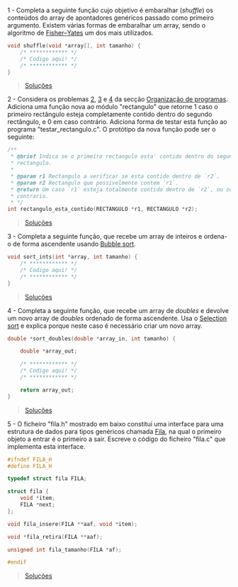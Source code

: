 1 - Completa a seguinte função cujo objetivo é embaralhar (_shuffle_) os
conteúdos do array de apontadores genéricos passado como primeiro argumento.
Existem várias formas de embaralhar um array, sendo o algoritmo de [Fisher–Yates](https://en.wikipedia.org/wiki/Fisher%E2%80%93Yates_shuffle) um
dos mais utilizados.


```c
void shuffle(void *array[], int tamanho) {
    /* ************ */
    /* Codigo aqui! */
    /* ************ */
}
```

> [Soluções](../solucoes/17_aed/01.md)

2 - Considera os problemas [2](16_org.md#p2), [3](16_org.md#p3) e
[4](16_org.md#p4) da secção [Organização de programas](16_org.md). Adiciona uma
função nova ao módulo "rectangulo" que retorne 1 caso o primeiro rectângulo
esteja completamente contido dentro do segundo rectângulo, e 0 em caso
contrário. Adiciona forma de testar esta função ao programa
"testar_rectangulo.c". O protótipo da nova função pode ser o seguinte:

```c
/**
 * @brief Indica se o primeiro rectangulo esta' contido dentro do segundo
 * rectangulo.
 *
 * @param r1 Rectangulo a verificar se esta contido dentro de `r2`.
 * @param r2 Rectangulo que possivelmente contem `r1`.
 * @return Um caso `r1` esteja totalmente contido dentro de `r2`, ou zero caso
 * contrario.
 * */
int rectangulo_esta_contido(RECTANGULO *r1, RECTANGULO *r2);
```

> [Soluções](../solucoes/17_aed/02.md)


3 - Completa a seguinte função, que recebe um array de inteiros e ordena-o de
forma ascendente usando
[Bubble sort](https://en.wikipedia.org/wiki/Bubble_sort).

```c
void sort_ints(int *array, int tamanho) {
    /* ************ */
    /* Codigo aqui! */
    /* ************ */
}
```
> [Soluções](../solucoes/17_aed/03.md)


4 - Completa a seguinte função, que recebe um array de _doubles_ e devolve um
novo array de _doubles_ ordenado de forma ascendente. Usa o
[Selection sort](https://en.wikipedia.org/wiki/Selection_sort) e explica porque
neste caso é necessário criar um novo array.

```c
double *sort_doubles(double *array_in, int tamanho) {

    double *array_out;

    /* ************ */
    /* Codigo aqui! */
    /* ************ */

    return array_out;
}
```

> [Soluções](../solucoes/17_aed/04.md)

5 - O ficheiro "fila.h" mostrado em baixo constitui uma interface para uma
estrutura de dados para tipos genéricos chamada
[Fila](https://en.wikipedia.org/wiki/Queue_(abstract_data_type)), na qual o
primeiro objeto a entrar é o primeiro a sair. Escreve o código do ficheiro
"fila.c" que implementa esta interface.

```c
#ifndef FILA_H
#define FILA_H

typedef struct fila FILA;

struct fila {
    void *item;
    FILA *next;
};

void fila_insere(FILA **aaf, void *item);

void *fila_retira(FILA **aaf);

unsigned int fila_tamanho(FILA *af);

#endif
```

> [Soluções](../solucoes/17_aed/05.md)
